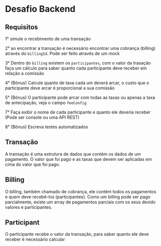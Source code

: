 # Desafio Backend

## Requisitos
1° simule o recebimento de uma transação
  
2° ao encontrar a transação é necessário encontrar uma cobrança (billing) através do `billingId`. Pode ser feito através de um mock

3° Dentro do `billing` existem os `participantes`, com o valor da trasação faça um cálculo para saber quanto cada participante deve receber em relação a comissão

4° (Bônus) Calcule quanto de taxa cada um deverá arcar, o custo que o participante deve arcar é proporcional a sua comissão

5° (Bônus) O participante pode arcar com todas as taxas ou apenas a taxa de antecipação, veja o campo `feeConfig`

7° Faça exibir o nome de cada participante e quanto ele deveria receber (Pode ser console ou uma API REST)

8° (Bônus) Escreva testes automatizados

## Transação
A transação é uma estrutura de dados que contém os dados de um pagamento. O valor que foi pago e as taxas que devem ser aplicadas em cima do valor que foi pago.

## Billing
O billing, também chamado de cobrança, ele contém todos os pagamentos e quem deve recebê-los (participantes). Como um billing pode ser pago parcialmente, existe um array de pagamentos parciais com os seus devido valores e participantes.

## Participant
O participante recebe o valor da transação, para saber quanto ele deve receber é necessário calcular 
